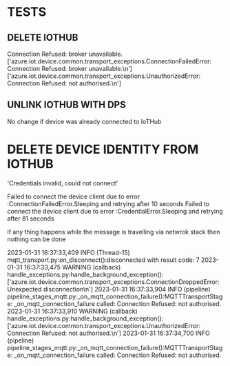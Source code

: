 # TESTS
## DELETE IOTHUB
Connection Refused: broker unavailable. 
['azure.iot.device.common.transport_exceptions.ConnectionFailedError: Connection Refused: broker unavailable.\n']
['azure.iot.device.common.transport_exceptions.UnauthorizedError: Connection Refused: not authorised.\n']
## UNLINK IOTHUB WITH DPS
No change if device was already connected to IoTHub
# DELETE DEVICE IDENTITY FROM IOTHUB
'Credentials invalid, could not connect'

Failed to connect the device client due to error :ConnectionFailedError.Sleeping and retrying after 10 seconds
Failed to connect the device client due to error :CredentialError.Sleeping and retrying after 81 seconds


if any thing happens while the message is travelling via netwrok stack then nothing can be done




2023-01-31 16:37:33,409 INFO  (Thread-15) mqtt_transport.py:on_disconnect():disconnected with result code: 7
2023-01-31 16:37:33,475 WARNING (callback) handle_exceptions.py:handle_background_exception():['azure.iot.device.common.transport_exceptions.ConnectionDroppedError: Unexpected disconnection\n']
2023-01-31 16:37:33,904 INFO  (pipeline) pipeline_stages_mqtt.py:_on_mqtt_connection_failure():MQTTTransportStage: _on_mqtt_connection_failure called: Connection Refused: not authorised.
2023-01-31 16:37:33,910 WARNING (callback) handle_exceptions.py:handle_background_exception():['azure.iot.device.common.transport_exceptions.UnauthorizedError: Connection Refused: not authorised.\n']
2023-01-31 16:37:34,700 INFO  (pipeline) pipeline_stages_mqtt.py:_on_mqtt_connection_failure():MQTTTransportStage: _on_mqtt_connection_failure called: Connection Refused: not authorised.